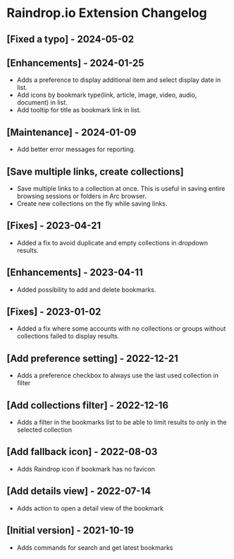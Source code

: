 # Raindrop.io Extension Changelog

## [Fixed a typo] - 2024-05-02

## [Enhancements] - 2024-01-25

- Adds a preference to display additional item and select display date in list.
- Add icons by bookmark type(link, article, image, video, audio, document) in list.
- Add tooltip for title as bookmark link in list.

## [Maintenance] - 2024-01-09

- Add better error messages for reporting.

## [Save multiple links, create collections]

- Save multiple links to a collection at once. This is useful in saving entire browsing sessions or folders in Arc browser.
- Create new collections on the fly while saving links.

## [Fixes] - 2023-04-21

- Added a fix to avoid duplicate and empty collections in dropdown results.

## [Enhancements] - 2023-04-11

- Added possibility to add and delete bookmarks.

## [Fixes] - 2023-01-02

- Added a fix where some accounts with no collections or groups without collections failed to display results.

## [Add preference setting] - 2022-12-21

- Adds a preference checkbox to always use the last used collection in filter

## [Add collections filter] - 2022-12-16

- Adds a filter in the bookmarks list to be able to limit results to only in the selected collection

## [Add fallback icon] - 2022-08-03

- Adds Raindrop icon if bookmark has no favicon

## [Add details view] - 2022-07-14

- Adds action to open a detail view of the bookmark

## [Initial version] - 2021-10-19

- Adds commands for search and get latest bookmarks
